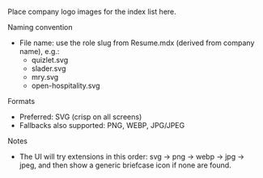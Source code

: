 Place company logo images for the index list here.

Naming convention
- File name: use the role slug from Resume.mdx (derived from company name), e.g.:
  - quizlet.svg
  - slader.svg
  - mry.svg
  - open-hospitality.svg

Formats
- Preferred: SVG (crisp on all screens)
- Fallbacks also supported: PNG, WEBP, JPG/JPEG

Notes
- The UI will try extensions in this order: svg → png → webp → jpg → jpeg, and then show a generic briefcase icon if none are found.

